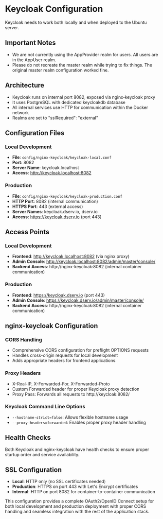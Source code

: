 # Keycloak Configuration

Keycloak needs to work both locally and when deployed to the Ubuntu server.

## Important Notes

- We are not currently using the AppProvider realm for users. All users are in the AppUser realm.
- Please do not recreate the master realm while trying to fix things. The original master realm configuration worked fine.

## Architecture

- Keycloak runs on internal port 8082, exposed via nginx-keycloak proxy
- It uses PostgreSQL with dedicated keycloakdb database
- All internal services use HTTP for communication within the Docker network
- Realms are set to "sslRequired": "external"

## Configuration Files

### Local Development

- **File**: `config/nginx-keycloak/keycloak-local.conf`
- **Port**: 8082
- **Server Name**: keycloak.localhost
- **Access**: http://keycloak.localhost:8082

### Production

- **File**: `config/nginx-keycloak/keycloak-production.conf`
- **HTTP Port**: 8082 (internal communication)
- **HTTPS Port**: 443 (external access)
- **Server Names**: keycloak.dserv.io, dserv.io
- **Access**: https://keycloak.dserv.io (port 443)

## Access Points

### Local Development

- **Frontend**: http://keycloak.localhost:8082 (via nginx proxy)
- **Admin Console**: http://keycloak.localhost:8082/admin/master/console/
- **Backend Access**: http://nginx-keycloak:8082 (internal container communication)

### Production

- **Frontend**: https://keycloak.dserv.io (port 443)
- **Admin Console**: https://keycloak.dserv.io/admin/master/console/
- **Backend Access**: http://nginx-keycloak:8082 (internal container communication)

## nginx-keycloak Configuration

### CORS Handling

- Comprehensive CORS configuration for preflight OPTIONS requests
- Handles cross-origin requests for local development
- Adds appropriate headers for frontend applications

### Proxy Headers

- X-Real-IP, X-Forwarded-For, X-Forwarded-Proto
- Custom Forwarded header for proper Keycloak proxy detection
- Proxy Pass: Forwards all requests to http://keycloak:8082/

### Keycloak Command Line Options

- `--hostname-strict=false`: Allows flexible hostname usage
- `--proxy-headers=forwarded`: Enables proper proxy header handling

## Health Checks

Both Keycloak and nginx-keycloak have health checks to ensure proper startup order and service availability.

## SSL Configuration

- **Local**: HTTP only (no SSL certificates needed)
- **Production**: HTTPS on port 443 with Let's Encrypt certificates
- **Internal**: HTTP on port 8082 for container-to-container communication

This configuration provides a complete OAuth2/OpenID Connect setup for both local development and production deployment with proper CORS handling and seamless integration with the rest of the application stack.
